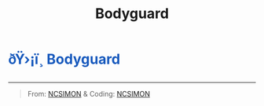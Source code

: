 ﻿---
lang: en-US
title: Bodyguard
prev:
next:
---

# <font color="#185abd">ðŸ›¡ï¸ <b>Bodyguard</b></font> <Badge text="Killing" type="tip" vertical="middle"/>
---

> From: [NCSIMON](https://github.com/NCSIMON) & Coding: [NCSIMON](https://github.com/NCSIMON)
